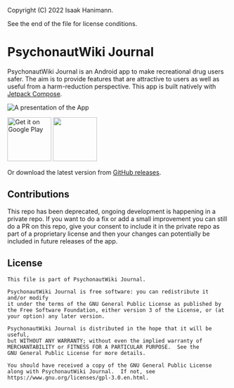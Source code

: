 Copyright (C) 2022 Isaak Hanimann.

See the end of the file for license conditions.

# PsychonautWiki Journal

PsychonautWiki Journal is an Android app to make recreational drug users safer. The aim is to provide features that are attractive to users as well as useful from a harm-reduction perspective.
This app is built natively with [Jetpack Compose](https://developer.android.com/jetpack/compose).

![A presentation of the App](https://github.com/isaakhanimann/psychonautwiki-journal-android/blob/main/metadata/en-US/images/Google%20Pixel%204%20XL%20Presentation.png?raw=true)

<a href='https://play.google.com/store/apps/details?id=com.isaakhanimann.journal&pcampaignid=pcampaignidMKT-Other-global-all-co-prtnr-py-PartBadge-Mar2515-1'><img alt='Get it on Google Play' src='https://play.google.com/intl/en_us/badges/static/images/badges/en_badge_web_generic.png' height='100' /></a>
<a href='https://f-droid.org/en/packages/com.isaakhanimann.journal/'><img src="https://fdroid.gitlab.io/artwork/badge/get-it-on.png" height="100" /></a>

Or download the latest version from [GitHub releases](https://github.com/isaakhanimann/psychonautwiki-journal-android/releases/latest).

## Contributions

This repo has been deprecated, ongoing development is happening in a private repo. If you want to do a fix or add a small improvement you can still do a PR on this repo, give your consent to include it in the private repo as part of a proprietary license and then your changes can potentially be included in future releases of the app.

## License

    This file is part of PsychonautWiki Journal.
    
    PsychonautWiki Journal is free software: you can redistribute it and/or modify
    it under the terms of the GNU General Public License as published by
    the Free Software Foundation, either version 3 of the License, or (at
    your option) any later version.
    
    PsychonautWiki Journal is distributed in the hope that it will be useful,
    but WITHOUT ANY WARRANTY; without even the implied warranty of
    MERCHANTABILITY or FITNESS FOR A PARTICULAR PURPOSE.  See the
    GNU General Public License for more details.
    
    You should have received a copy of the GNU General Public License
    along with PsychonautWiki Journal.  If not, see https://www.gnu.org/licenses/gpl-3.0.en.html.
